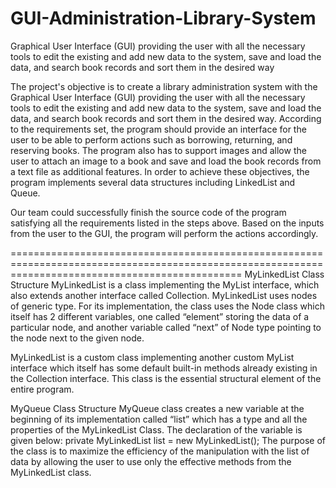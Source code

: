 # GUI-Administration-Library-System
Graphical User Interface (GUI) providing the user with all the necessary tools to edit the existing and add new data to the system, save and load the data, and search book records and sort them in the desired way

The project's objective is to create a library administration system with the Graphical User Interface (GUI) providing the user with all the necessary tools to edit the existing and add new data to the system, save and load the data, and search book records and sort them in the desired way. According to the requirements set, the program should provide an interface for the user to be able to perform actions such as borrowing, returning, and reserving books. The program also has to support images and allow the user to attach an image to a book and save and load the book records from a text file as additional features. In order to achieve these objectives, the program implements several data structures including LinkedList and Queue. 

Our team could successfully finish the source code of the program satisfying all the requirements listed in the steps above. Based on the inputs from the user to the GUI, the program will perform the actions accordingly.

====================================================================================================================================================
MyLinkedList
Class Structure
MyLinkedList is a class implementing the MyList interface, which also extends another interface called Collection. MyLinkedList uses nodes of generic type. For its implementation, the class uses the Node class which itself has 2 different variables, one called “element” storing the data of a particular node, and another variable called “next” of Node<E> type pointing to the node next to the given node.

MyLinkedList is a custom class implementing another custom MyList interface which itself has some default built-in methods already existing in the Collection interface. This class is the essential structural element of the entire program.

MyQueue 
Class Structure
MyQueue class creates a new variable at the beginning of its implementation called “list” which has a type and all the properties of the MyLinkedList Class. The declaration of the variable is given below:
private MyLinkedList<E> list = new MyLinkedList<E>();
The purpose of the class is to maximize the efficiency of the manipulation with the list of data by allowing the user to use only the effective methods from the MyLinkedList class.
